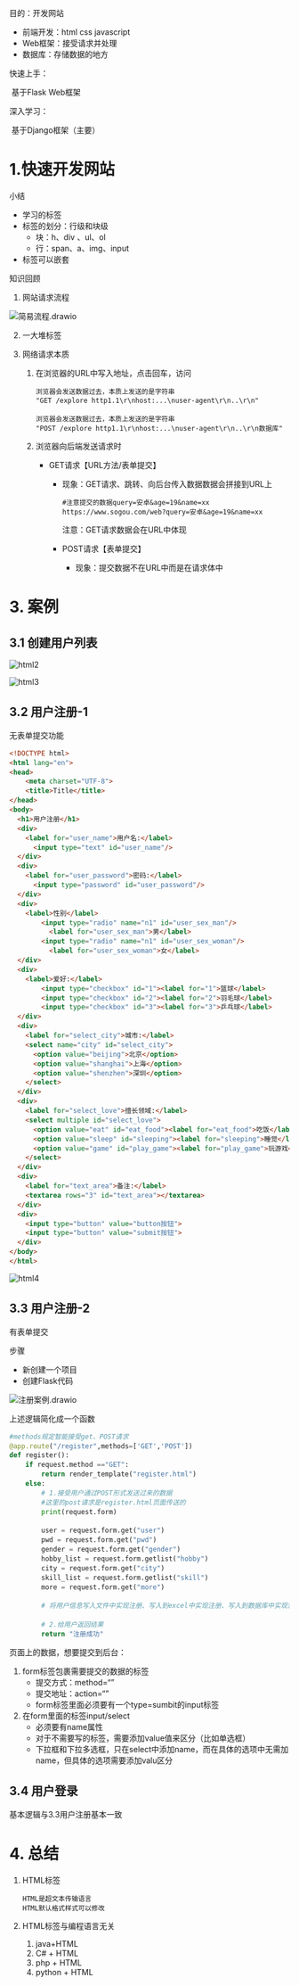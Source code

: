 
目的：开发网站

- 前端开发：html css javascript
- Web框架：接受请求并处理
- 数据库：存储数据的地方

快速上手：

​	基于Flask Web框架

深入学习：

​	基于Django框架（主要）



# 1.快速开发网站



小结

- 学习的标签
- 标签的划分：行级和块级
  - 块：h、div 、ul、ol
  - 行：span、a、img、input
- 标签可以嵌套



知识回顾

1. 网站请求流程

![简易流程.drawio](E:\studyWork\Django_study\bilibili\图片绘制\导出图\简易流程.drawio.png)



2. 一大堆标签

3. 网络请求本质

   1. 在浏览器的URL中写入地址，点击回车，访问

      ```
      浏览器会发送数据过去，本质上发送的是字符串
      "GET /explore http1.1\r\nhost:...\nuser-agent\r\n..\r\n"
      
      浏览器会发送数据过去，本质上发送的是字符串
      "POST /explore http1.1\r\nhost:...\nuser-agent\r\n..\r\n数据库"
      ```

   2. 浏览器向后端发送请求时

      - GET请求【URL方法/表单提交】

        - 现象：GET请求、跳转、向后台传入数据数据会拼接到URL上

          ```
          #注意提交的数据query=安卓&age=19&name=xx
          https://www.sogou.com/web?query=安卓&age=19&name=xx
          ```

          注意：GET请求数据会在URL中体现

        - POST请求【表单提交】

          - 现象：提交数据不在URL中而是在请求体中







# 3. 案例

## 3.1 创建用户列表

![html2](..\..\public\md_img\font-end\html2.png)

![html3](..\..\public\md_img\font-end\html3.png)

## 3.2 用户注册-1

无表单提交功能

```html
<!DOCTYPE html>
<html lang="en">
<head>
    <meta charset="UTF-8">
    <title>Title</title>
</head>
<body>
  <h1>用户注册</h1>
  <div>
    <label for="user_name">用户名:</label>
      <input type="text" id="user_name"/>
  </div>
  <div>
    <label for="user_password">密码:</label>
      <input type="password" id="user_password"/>
  </div>
  <div>
    <label>性别</label>
        <input type="radio" name="n1" id="user_sex_man"/>
          <label for="user_sex_man">男</label>
        <input type="radio" name="n1" id="user_sex_woman"/>
          <label for="user_sex_woman">女</label>
  </div>
  <div>
    <label>爱好:</label>
        <input type="checkbox" id="1"><label for="1">篮球</label>
        <input type="checkbox" id="2"><label for="2">羽毛球</label>
        <input type="checkbox" id="3"><label for="3">乒乓球</label>
  </div>
  <div>
    <label for="select_city">城市:</label>
    <select name="city" id="select_city">
      <option value="beijing">北京</option>
      <option value="shanghai">上海</option>
      <option value="shenzhen">深圳</option>
    </select>
  </div>
  <div>
    <label for="select_love">擅长领域:</label>
    <select multiple id="select_love">
      <option value="eat" id="eat_food"><label for="eat_food">吃饭</label></option>
      <option value="sleep" id="sleeping"><label for="sleeping">睡觉</label></option>
      <option value="game" id="play_game"><label for="play_game">玩游戏</label></option>
    </select>
  </div>
  <div>
    <label for="text_area">备注:</label>
    <textarea rows="3" id="text_area"></textarea>
  </div>
  <div>
    <input type="button" value="button按钮">
    <input type="button" value="submit按钮">
  </div>
</body>
</html>
```

![html4](..\..\public\md_img\font-end\html4.png)



## 3.3 用户注册-2

有表单提交

步骤

- 新创建一个项目
- 创建Flask代码

![注册案例.drawio](E:\studyWork\Django_study\bilibili\图片绘制\导出图\注册案例.drawio.png)

上述逻辑简化成一个函数
```python
#methods规定智能接受get、POST请求
@app.route("/register",methods=['GET','POST'])
def register():
    if request.method =="GET":
        return render_template("register.html")
    else:
        # 1.接受用户通过POST形式发送过来的数据
        #这里的post请求是register.html页面传送的
        print(request.form)

        user = request.form.get("user")
        pwd = request.form.get("pwd")
        gender = request.form.get("gender")
        hobby_list = request.form.getlist("hobby")
        city = request.form.get("city")
        skill_list = request.form.getlist("skill")
        more = request.form.get("more")

        # 将用户信息写入文件中实现注册、写入到excel中实现注册、写入到数据库中实现注册

        # 2.给用户返回结果
        return "注册成功"
```







页面上的数据，想要提交到后台：

1. form标签包裹需要提交的数据的标签
   - 提交方式：method=“”
   - 提交地址：action=“”
   - form标签里面必须要有一个type=sumbit的input标签
2. 在form里面的标签input/select
   - 必须要有name属性
   - 对于不需要写的标签，需要添加value值来区分（比如单选框）
   - 下拉框和下拉多选框，只在select中添加name，而在具体的选项中无需加name，但具体的选项需要添加valu区分





## 3.4 用户登录

基本逻辑与3.3用户注册基本一致





# 4. 总结

1. HTML标签

   ```
   HTML是超文本传输语言
   HTML默认格式样式可以修改
   ```

2. HTML标签与编程语言无关

   1. java+HTML
   2. C# + HTML
   3. php + HTML
   4. python + HTML
